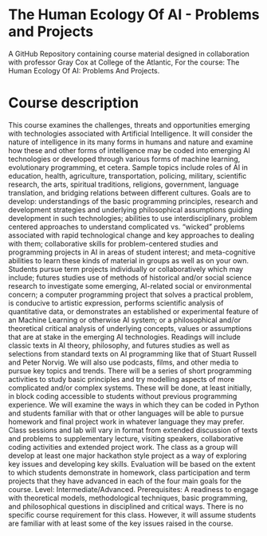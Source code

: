 # The Human Ecology Of AI - Problems and Projects
 A GitHub Repository containing course material designed in collaboration with professor Gray Cox at College of the Atlantic, For the course: The Human Ecology Of AI: Problems And Projects.
 
# Course description

This course examines the challenges, threats and opportunities emerging with technologies associated with Artificial Intelligence. It will consider the nature of intelligence in its many forms in humans and nature and examine how these and other forms of intelligence may be coded into emerging AI technologies or developed through various forms of machine learning, evolutionary programming, et cetera. Sample topics include roles of AI in education, health, agriculture, transportation, policing, military, scientific research, the arts, spiritual traditions, religions, government, language translation, and bridging relations between different cultures. Goals are to develop: understandings of the basic programming principles, research and development strategies and underlying philosophical assumptions guiding development in such technologies; abilities to use interdisciplinary, problem centered approaches to understand complicated vs. “wicked” problems associated with rapid technological change and key approaches to dealing with them; collaborative skills for problem-centered studies and programming projects in AI in areas of student interest; and meta-cognitive abilities to learn these kinds of material in groups as well as on your own. Students pursue term projects individually or collaboratively which may include; futures studies use of methods of historical and/or social science research to investigate some emerging, AI-related social or environmental concern; a computer programming project that solves a practical problem, is conducive to artistic expression, performs scientific analysis of quantitative data, or demonstrates an established or experimental feature of an Machine Learning or otherwise AI system; or a philosophical and/or theoretical critical analysis of underlying concepts, values or assumptions that are at stake in the emerging AI technologies. Readings will include classic texts in AI theory, philosophy, and futures studies as well as selections from standard texts on AI programming like that of Stuart Russell and Peter Norvig. We will also use podcasts, films, and other media to pursue key topics and trends. There will be a series of short programming activities to study basic principles and try modelling aspects of more complicated and/or complex systems. These will be done, at least initially, in block coding accessible to students without previous programming experience. We will examine the ways in which they can be coded in Python and students familiar with that or other languages will be able to pursue homework and final project work in whatever language they may prefer. Class sessions and lab will vary in format from extended discussion of texts and problems to supplementary lecture, visiting speakers, collaborative coding activities and extended project work. The class as a group will develop at least one major hackathon style project as a way of exploring key issues and developing key skills. Evaluation will be based on the extent to which students demonstrate in homework, class participation and term projects that they have advanced in each of the four main goals for the course. Level: Intermediate/Advanced. Prerequisites: A readiness to engage with theoretical models, methodological techniques, basic programming, and philosophical questions in disciplined and critical ways. There is no specific course requirement for this class. However, it will assume students are familiar with at least some of the key issues raised in the course. 
